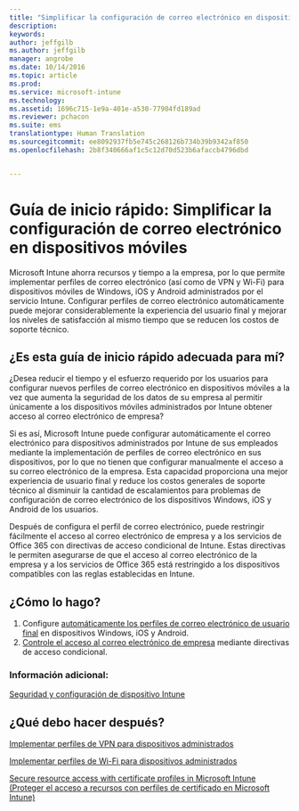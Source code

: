 ```yaml
---
title: "Simplificar la configuración de correo electrónico en dispositivos móviles | Microsoft Intune"
description: 
keywords: 
author: jeffgilb
ms.author: jeffgilb
manager: angrobe
ms.date: 10/14/2016
ms.topic: article
ms.prod: 
ms.service: microsoft-intune
ms.technology: 
ms.assetid: 1696c715-1e9a-401e-a530-77904fd189ad
ms.reviewer: pchacon
ms.suite: ems
translationtype: Human Translation
ms.sourcegitcommit: ee8092937fb5e745c268126b734b39b9342af850
ms.openlocfilehash: 2b8f340666af1c5c12d70d523b6afaccb4796dbd


---
```


# Guía de inicio rápido: Simplificar la configuración de correo electrónico en dispositivos móviles
Microsoft Intune ahorra recursos y tiempo a la empresa, por lo que permite implementar perfiles de correo electrónico (así como de VPN y Wi-Fi) para dispositivos móviles de Windows, iOS y Android administrados por el servicio Intune. Configurar perfiles de correo electrónico automáticamente puede mejorar considerablemente la experiencia del usuario final y mejorar los niveles de satisfacción al mismo tiempo que se reducen los costos de soporte técnico.

## ¿Es esta guía de inicio rápido adecuada para mí?
¿Desea reducir el tiempo y el esfuerzo requerido por los usuarios para configurar nuevos perfiles de correo electrónico en dispositivos móviles a la vez que aumenta la seguridad de los datos de su empresa al permitir únicamente a los dispositivos móviles administrados por Intune obtener acceso al correo electrónico de empresa?

Si es así, Microsoft Intune puede configurar automáticamente el correo electrónico para dispositivos administrados por Intune de sus empleados mediante la implementación de perfiles de correo electrónico en sus dispositivos, por lo que no tienen que configurar manualmente el acceso a su correo electrónico de la empresa. Esta capacidad proporciona una mejor experiencia de usuario final y reduce los costos generales de soporte técnico al disminuir la cantidad de escalamientos para problemas de configuración de correo electrónico de los dispositivos Windows, iOS y Android de los usuarios.

Después de configura el perfil de correo electrónico, puede restringir fácilmente el acceso al correo electrónico de empresa y a los servicios de Office 365 con directivas de acceso condicional de Intune. Estas directivas le permiten asegurarse de que el acceso al correo electrónico de la empresa y a los servicios de Office 365 está restringido a los dispositivos compatibles con las reglas establecidas en Intune.

## ¿Cómo lo hago?
1.  Configure [automáticamente los perfiles de correo electrónico de usuario final](/intune/deploy-use/configure-access-to-corporate-email-using-email-profiles-with-microsoft-intune) en dispositivos Windows, iOS y Android.
2.  [Controle el acceso al correo electrónico de empresa](/intune/deploy-use/restrict-access-to-email-and-o365-services-with-microsoft-intune) mediante directivas de acceso condicional.


### Información adicional:
[Seguridad y configuración de dispositivo Intune](/intune/deploy-use/manage-settings-and-features-on-your-devices-with-microsoft-intune-policies)

## ¿Qué debo hacer después?
[Implementar perfiles de VPN para dispositivos administrados](/intune/deploy-use/vpn-connections-in-microsoft-intune)

[Implementar perfiles de Wi-Fi para dispositivos administrados](/intune/deploy-use/wi-fi-connections-in-microsoft-intune)

[Secure resource access with certificate profiles in Microsoft Intune (Proteger el acceso a recursos con perfiles de certificado en Microsoft Intune)](/intune/deploy-use/secure-resource-access-with-certificate-profiles)



<!--HONumber=Oct16_HO3-->


